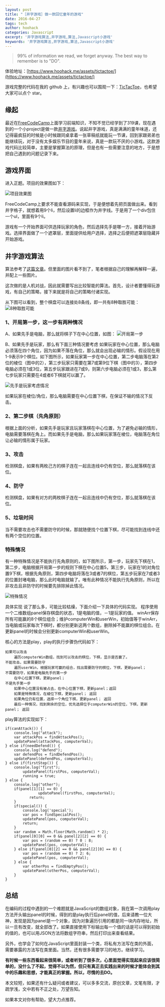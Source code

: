 ```yaml
---
layout: post
title: "［井字游戏］做一款回忆童年的游戏"
date: 2016-04-27
tags: tech
author: hoohack
categories: Javascript
excerpt: '井字游戏算法,井字游戏,算法,Javascript小游戏'
keywords: '井字游戏算法,井字游戏,算法,Javascript小游戏'
---
```


> 99% of information we read, we forget anyway. The best way to remember
> is to "DO".

体验地址：[https://www.hoohack.me/assets/tictactoe/](https://www.hoohack.me/assets/tictactoe/)

游戏完整的代码在我的 github 上，有兴趣也可以围观一下：[TicTacToe](https://github.com/hoohack/TicTacToe)，也希望大家可以点个 star。

## 缘起
最近在[FreeCodeCamp](https://www.freecodecamp.com/)上面学习前端知识，不知不觉已经学到了319课，现在遇到的一个小project是做一款[井字游戏](https://www.freecodecamp.com/challenges/build-a-tic-tac-toe-game)。说起井字游戏，真是满满的童年味道，还记得最疯狂的时候是小时候跟同桌拿着一张草稿纸就能玩一节课，回到家跟弟弟也能继续玩，对于没有太多娱乐节目的童年来说，真是一款玩不厌的小游戏。这款游戏代码比较简单，主要是掌握算法的原理，但是也有一些需要注意的地方，于是想把自己遇到的问题记录下来。

## 游戏界面
进入正题。项目的效果图如下：



![项目效果图](http://7u2eqw.com1.z0.glb.clouddn.com/%E4%BA%95%E5%AD%97%E6%B8%B8%E6%88%8F-%E9%A1%B9%E7%9B%AE%E7%9A%84%E6%95%88%E6%9E%9C%E5%9B%BE)

FreeCodeCamp上要求不能查看源码来实现，于是便想着先把页面做出来。看到井字格子，就想着用9个li，然后设置li的边框作为井字线。于是用了一个div包住一个ul，里面有9个li。

游戏有一个开始界面可供选择玩家的角色，然后选择先手是哪一方，接着开始游戏。选择界面做了一个遮罩层，里面提供给用户选择，选择之后便把遮罩层隐藏并开始游戏。

## 井字游戏算法
算法参考了[这篇文章](http://blog.jobbole.com/24719/)。但里面的图片看不到了，笔者根据自己的理解再解释一遍，并配上一些图片。

这次做的是人机对战，因此就需要写出比较智能的算法。首先，设计者要懂得玩游戏，有自己的策略，接下来就是将自己的策略付诸实现。

从下图可以看到，整个棋盘可以连接处8条线，即一共有8种取胜可能：
![8种取胜可能](http://7u2eqw.com1.z0.glb.clouddn.com/%E4%BA%95%E5%AD%97%E6%B8%B8%E6%88%8F-8%E7%A7%8D%E5%8F%96%E8%83%9C%E5%8F%AF%E8%83%BD)


### 1、开局第一步，这一步有两种情况
A、如果先手是电脑，那么就将棋子下在中心位置，如图：
![开局第一步](http://7u2eqw.com1.z0.glb.clouddn.com/%E4%BA%95%E5%AD%97%E6%B8%B8%E6%88%8F-%E5%BC%80%E5%B1%80%E7%AC%AC%E4%B8%80%E6%AD%A5)


B、如果先手是玩家，那么有下面三种情况要考虑
如果玩家在中心位置，那么电脑必须落在四个角位，因为如果不落在角位，那么就会出现必输的情形。假设现在用1-9表示9个棋位。如下图所示，如果玩家第一步在中心位置，第二步电脑落在第2位的棱位（图中的2），第三步玩家只需要在第7或第9位下棋（图中的3），第四步电脑必须在1或3位，第五步玩家跟进在7或9，则第六步电脑必须在1或3，那么第七步玩家只需要在4或者6下棋就可以赢了。

![先手是玩家考虑情况](http://7u2eqw.com1.z0.glb.clouddn.com/%E4%BA%95%E5%AD%97%E6%B8%B8%E6%88%8F-%E5%85%88%E6%89%8B%E6%98%AF%E7%8E%A9%E5%AE%B6%E8%80%83%E8%99%91%E6%83%85%E5%86%B5)

如果玩家在棱位/角位，那么电脑需要在中心位置下棋，在保证不输的情况下反击。

### 2、第二步棋（先角原则）
根据上面的分析，如果先手是玩家且玩家落棋在中心位置，为了避免必输的情形，电脑需要落棋在角上。而如果先手是电脑，那么如果玩家落在棱位，电脑落在角位让必输的情形属于玩家。

### 3、攻击
检测棋盘，如果有两枚己方的棋子连在一起且连线中仍有空位，那么就落棋在该位。

### 4、防守
检测棋盘，如果有对方的两枚棋子连在一起且连线中仍有空位，那么就落棋在该位。

### 5、垃圾时间
当不需要攻击也不需要防守的时候，那就随便找个位置下棋，尽可能找到连线中还有两个空位的位置。

### 特殊情况
有一种特殊情况是不能执行先角原则的，如下图所示，第一步，玩家先下棋在1，第二步，电脑根据开局第一步的规则下棋在中心位置5，第三步，玩家在1的对角位置9下棋，根据先角原则，第四步电脑将落在3或者7的棋位，第五步玩家在7或者3的位置封堵电脑，那么此时电脑就输了。唯有此种情况不能执行先角原则，所以在非攻击且非防守的时候要先排除掉此情况。

![特殊情况](http://7u2eqw.com1.z0.glb.clouddn.com/%E4%BA%95%E5%AD%97%E6%B8%B8%E6%88%8F-%E7%89%B9%E6%AE%8A%E6%83%85%E5%86%B5)

具体实现
说了那么多，可能比较枯燥，下面介绍一下具体的代码实现。
程序使用一个二维数组panel保存棋盘的状态，1是电脑的值，－1是玩家的值。
winArr保存所有可能赢的8个棋位组合；维护computerWin和userWin，初始值等于winArr，当电脑或玩家每次下棋时，都分别更新这两个数组，删除掉不能赢的棋位组合。在更新panel的时候会分别更新computerWin和userWin。

核心的方法是play，play的执行步骤伪代码如下：

    如果可以攻击
        遍历computerWin数组，找到可以攻击的棋位，下棋，显示是否赢了。
    不能攻击，如果需要防守
        遍历userWin，根据玩家可赢的组合，找出需要防守的棋位，下棋，更新panel；
    不需要防守，如果是电脑先手的第一步
        在中心位置下棋，更新panel；
    不是先手第一步
        如果中心位置没有被占去，在中心位置下棋，更新panel；返回
        如果是特殊情况，在棱位下棋，更新panel； 返回
        如果角位仍有位置，选择一个角位下棋，更新panel； 返回
        最后一种情况，找到剩余的空位，优先选择位于computerWin的空位，下棋，更新panel； 返回
        
play算法的实现如下：

    if(canAttack()) {
        console.log("attack");
        var attackPos = findAttackPos();
        updatePanel(attackPos, computerVal);
    } else if(needDefend()) {
        console.log("defend");
        var defendPos = findDefendPos();
        updatePanel(defendPos, computerVal);
    } else if(firstStep()) {
        console.log("first");
            updatePanel(firstPos, computerVal);
            running = true;
    } else {
        console.log("other");
        if(panel[1][1] == 0) {
                   updatePanel(firstPos, computerVal);
               return;
        }
        if(special()) {
            console.log('special');
            var pos = findSpecialPos();
            updatePanel(pos, computerVal);
            return;
        }
        var random = Math.floor(Math.random() * 2);
        if(panel[0][0] == 0 && panel[2][2] == 0) {
            var pos = (random == 0) ? 0 : 8;
            updatePanel(pos, computerVal);
        } else if(panel[0][2] == 0 && panel[2][0] == 0) {
            var pos = (random == 0) ? 2: 6;
            updatePanel(pos, computerVal);
        } else {
            var otherPos = findEmptyPos();
            updatePanel(otherPos, computerVal);
        }
    }
    

## 总结
在编码的过程中遇到的一个难题就是JavaScript的数组对象，我在第一次调用play方法开头输出panel的时候，得到的是play执行后panel的值，后来请教一位大神，发现是因为panel是一个对象，因为对象遍历引用的都是同一块内存地址，所以一旦有改变，就全部改了。如果直接使用下标输出每一个值的话是可以得到初始的值的，也可以用JSON方法将数组字符串，然后打印出来查看结果。

另外，也学会了如何在JavaScript里面封装一个类，将私有方法写在类的外面，需要暴露的方法写在类里面。当然，还有很多需要学习的地方。继续学习。

**有时候一些东西看起来很简单，或者听到了很多次，心里面觉得实现起来应该很简单的，没什么了不起，觉得不以为然，但只有真正去实践出来的时候才能体会到其中的乐趣和思想，才能真正的掌握。所以，尽情的去DO。**

本文较短，如果还有什么疑问或者建议，可以多多交流，原创文章，文笔有限，才疏学浅，文中若有不正之处，万望告知。

如果本文对你有帮助，望大力点推荐。
